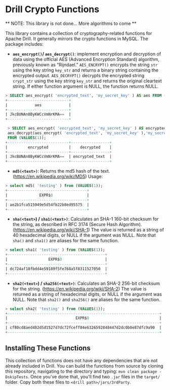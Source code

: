 # Drill Crypto Functions

** NOTE:  This library is not done... More algorithms to come **

This library contains a collection of cryptography-related functions for Apache Drill. It generally mirrors the crypto functions in MySQL.  The package includes:


* **`aes_encrypt()`/ `aes_decrypt()`**: implement encryption and decryption of data using the official AES (Advanced Encryption Standard) algorithm, previously known as “Rijndael.”
 `AES_ENCRYPT()` encrypts the string `str` using the key string `key_str` and returns a binary string containing the encrypted output. `AES_DECRYPT()` decrypts the encrypted string `crypt_str` using the key string `key_str` and returns the original cleartext string. If either function argument is NULL, the function returns NULL.

```sql
> SELECT aes_encrypt( 'encrypted_text', 'my_secret_key' ) AS aes FROM (VALUES(1));
+---------------------------+
|            aes            |
+---------------------------+
| JkcBUNAn8ByKWCcVmNrKMA==  |
+---------------------------+

 > SELECT aes_encrypt( 'encrypted_text', 'my_secret_key' ) AS encrypted,
 aes_decrypt(aes_encrypt( 'encrypted_text', 'my_secret_key' ),'my_secret_key') AS decrypted 
 FROM (VALUES(1));
+---------------------------+-----------------+
|         encrypted         |    decrypted    |
+---------------------------+-----------------+
| JkcBUNAn8ByKWCcVmNrKMA==  | encrypted_text  |
+---------------------------+-----------------+
```

* **`md5(<text>)`**:  Returns the md5 hash of the text. (https://en.wikipedia.org/wiki/MD5)
Usage:
```sql
> select md5( 'testing' ) from (VALUES(1));
+-----------------------------------+
|              EXPR$0               |
+-----------------------------------+
| ae2b1fca515949e5d54fb22b8ed95575  |
+-----------------------------------+
```
* **`sha(<text>`) / `sha1(<text>)`**: Calculates an SHA-1 160-bit checksum for the string, as described in RFC 3174 (Secure Hash Algorithm). (https://en.wikipedia.org/wiki/SHA-1)  The value is returned as a string of 40 hexadecimal digits, or NULL if the argument was NULL. Note that `sha()` and `sha1()` are aliases for the same function. 
```sql
> select sha1( 'testing' ) from (VALUES(1));
+-------------------------------------------+
|                  EXPR$0                   |
+-------------------------------------------+
| dc724af18fbdd4e59189f5fe768a5f8311527050  |
+-------------------------------------------+
```
* **`sha2(<text>`) / `sha256(<text>)`**: Calculates an SHA-2 256-bit checksum for the string. (https://en.wikipedia.org/wiki/SHA-2)  The value is returned as a string of hexadecimal digits, or NULL if the argument was NULL. Note that `sha2()` and `sha256()` are aliases for the same function. 
```sql
> select sha2( 'testing' ) from (VALUES(1));
+-------------------------------------------------------------------+
|                              EXPR$0                               |
+-------------------------------------------------------------------+
| cf80cd8aed482d5d1527d7dc72fceff84e6326592848447d2dc0b0e87dfc9a90  |
+-------------------------------------------------------------------+
```

## Installing These Functions
This collection of functions does not have any dependencies that are not already included in Drill.  You can build the functions from source by cloning this repository, navigating to the directory and typing: 
`mvn clean package -DskipTests`.
Once you've done that, you'll find two `.jar` files in the `target/` folder.  Copy both these files to `<drill path>/jars/3rdParty`.
